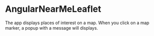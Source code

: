 # AngularNearMeLeaflet
The app displays places of interest on a map. When you click on a map marker, a popup with a message will displays.

